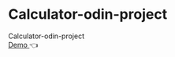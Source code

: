 # Calculator-odin-project
Calculator-odin-project
</br>
<a href="https://alihussienabdo.github.io/Calculator-odin-project/"> Demo </a> 👈
